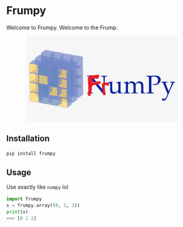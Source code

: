 # Frumpy

Welcome to Frumpy. Welcome to the Frump.

<p align="center">
  <img width="400" src="https://raw.githubusercontent.com/frumpyfrumpster/frumpy/main/Frumpy.png">
</p>

## Installation

```bash
pip install frumpy
```

## Usage

Use exactly like `numpy` lol

```python
import frumpy
x = frumpy.array((0, 1, 2))
print(x)
>>> [0 1 2]
```